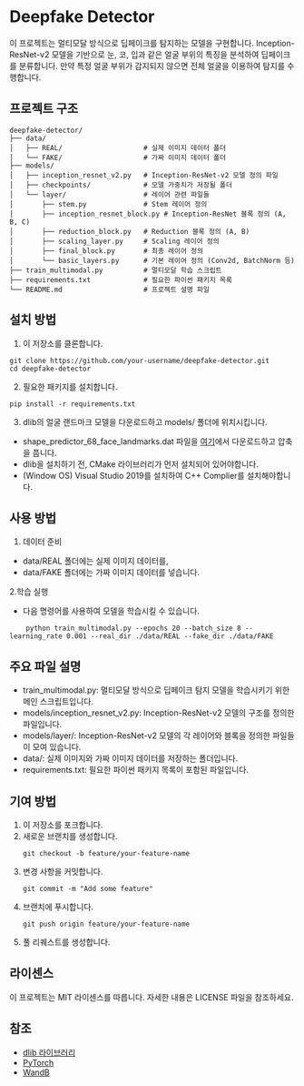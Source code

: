 # Deepfake Detector
이 프로젝트는 멀티모달 방식으로 딥페이크를 탐지하는 모델을 구현합니다. Inception-ResNet-v2 모델을 기반으로 눈, 코, 입과 같은 얼굴 부위의 특징을 분석하여 딥페이크를 분류합니다. 만약 특정 얼굴 부위가 감지되지 않으면 전체 얼굴을 이용하여 탐지를 수행합니다.

## 프로젝트 구조
```
deepfake-detector/
├── data/
│   ├── REAL/                    # 실제 이미지 데이터 폴더
│   └── FAKE/                    # 가짜 이미지 데이터 폴더
├── models/
│   ├── inception_resnet_v2.py   # Inception-ResNet-v2 모델 정의 파일
│   ├── checkpoints/             # 모델 가중치가 저장될 폴더
│   └── layer/                   # 레이어 관련 파일들
│       ├── stem.py              # Stem 레이어 정의
│       ├── inception_resnet_block.py # Inception-ResNet 블록 정의 (A, B, C)
│       ├── reduction_block.py   # Reduction 블록 정의 (A, B)
│       ├── scaling_layer.py     # Scaling 레이어 정의
│       ├── final_block.py       # 최종 레이어 정의
│       └── basic_layers.py      # 기본 레이어 정의 (Conv2d, BatchNorm 등)
├── train_multimodal.py          # 멀티모달 학습 스크립트
├── requirements.txt             # 필요한 파이썬 패키지 목록
└── README.md                    # 프로젝트 설명 파일
```

## 설치 방법
1. 이 저장소를 클론합니다.
```
git clone https://github.com/your-username/deepfake-detector.git
cd deepfake-detector
```
2. 필요한 패키지를 설치합니다.
```
pip install -r requirements.txt
```
3. dlib의 얼굴 랜드마크 모델을 다운로드하고 models/ 폴더에 위치시킵니다.
* shape_predictor_68_face_landmarks.dat 파일을 [여기](http://dlib.net/files/shape_predictor_68_face_landmarks.dat.bz2)에서 다운로드하고 압축을 풉니다.
* dlib을 설치하기 전, CMake 라이브러리가 먼저 설치되어 있어야합니다.
* (Window OS) Visual Studio 2019를 설치하여 C++ Complier를 설치해야합니다.

## 사용 방법
1. 데이터 준비
* data/REAL 폴더에는 실제 이미지 데이터를,
* data/FAKE 폴더에는 가짜 이미지 데이터를 넣습니다.

2.학습 실행
* 다음 명령어를 사용하여 모델을 학습시킬 수 있습니다.
```
    python train_multimodal.py --epochs 20 --batch_size 8 --learning_rate 0.001 --real_dir ./data/REAL --fake_dir ./data/FAKE
```

## 주요 파일 설명
* train_multimodal.py: 멀티모달 방식으로 딥페이크 탐지 모델을 학습시키기 위한 메인 스크립트입니다.
* models/inception_resnet_v2.py: Inception-ResNet-v2 모델의 구조를 정의한 파일입니다.
* models/layer/: Inception-ResNet-v2 모델의 각 레이어와 블록을 정의한 파일들이 모여 있습니다.
* data/: 실제 이미지와 가짜 이미지 데이터를 저장하는 폴더입니다.
* requirements.txt: 필요한 파이썬 패키지 목록이 포함된 파일입니다.

## 기여 방법
1. 이 저장소를 포크합니다.
2. 새로운 브랜치를 생성합니다.
   ```
   git checkout -b feature/your-feature-name
   ```
3. 변경 사항을 커밋합니다.
   ```
   git commit -m "Add some feature"
   ```
4. 브랜치에 푸시합니다.
   ```
   git push origin feature/your-feature-name
   ```
5. 풀 리퀘스트를 생성합니다.

## 라이센스
이 프로젝트는 MIT 라이센스를 따릅니다. 자세한 내용은 LICENSE 파일을 참조하세요.

## 참조
* [dlib 라이브러리](http://dlib.net/)
* [PyTorch](https://pytorch.org/docs/stable/index.html)
* [WandB](https://wandb.ai/)
